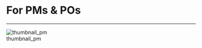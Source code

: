 
# For PMs & POs

---

  
![thumbnail_pm](https://studio-assets.supernova.io/design-systems/27883/454a90f9-9e1d-49e5-bb2c-239c5cf9cc5a.png)  
thumbnail_pm  
